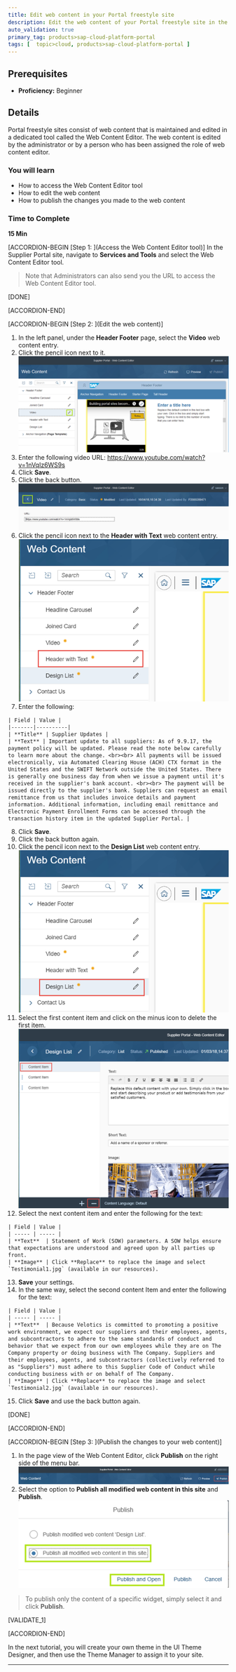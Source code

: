 ```yaml
---
title: Edit web content in your Portal freestyle site
description: Edit the web content of your Portal freestyle site in the Web Content Editor tool.
auto_validation: true
primary_tag: products>sap-cloud-platform-portal
tags: [  topic>cloud, products>sap-cloud-platform-portal ]
---
```


## Prerequisites  
 - **Proficiency:** Beginner

## Details
Portal freestyle sites consist of web content that is maintained and edited in a dedicated tool called the Web Content Editor. The web content is edited by the administrator or by a person who has been assigned the role of web content editor.

### You will learn  
  - How to access the Web Content Editor tool
  - How to edit the web content
  - How to publish the changes you made to the web content

### Time to Complete
**15 Min**

[ACCORDION-BEGIN [Step 1: ](Access the Web Content Editor tool)]
In the Supplier Portal site, navigate to **Services and Tools** and select the Web Content Editor tool.

>Note that Administrators can also send you the URL to access the Web Content Editor tool.

[DONE]


[ACCORDION-END]

[ACCORDION-BEGIN [Step 2: ](Edit the web content)]
  1. In the left panel, under the **Header Footer** page, select the **Video** web content entry.
  2. Click the pencil icon next to it.
  ![Edit video](1-Edit-video.png)
  3. Enter the following video URL: <https://www.youtube.com/watch?v=1nVqIz6WS9s>
  4. Click **Save**.
  5. Click the back button.
  ![Back button](2-Back-button.png)
  6. Click the pencil icon next to the **Header with Text** web content entry.
  ![Edit Header with Text](6-Edit-header-with-text.png)
  7. Enter the following:

    | Field | Value |
    |-------|----------|
    | **Title** | Supplier Updates |
    | **Text** | Important update to all suppliers: As of 9.9.17, the  payment policy will be updated. Please read the note below carefully to learn more about the change. <br><br> All payments will be issued electronically, via Automated Clearing House (ACH) CTX format in the United States and the SWIFT Network outside the United States. There is generally one business day from when we issue a payment until it's received in the supplier's bank account. <br><br> The payment will be issued directly to the supplier's bank. Suppliers can request an email remittance from us that includes invoice details and payment information. Additional information, including email remittance and Electronic Payment Enrollment Forms can be accessed through the transaction history item in the updated Supplier Portal. |
   8. Click **Save**.
   9. Click the back button again.
   10. Click the pencil icon next to the **Design List** web content entry.
   ![Edit Design List](5-Edit-design-list.png)
   11. Select the first content item and click on the minus icon to delete the first item.
   ![Remove content item](8-Remove-content-item.png)
   12. Select the next content item and enter the following for the text:

    | Field | Value |
    | ----- | ----- |
    | **Text**  | Statement of Work (SOW) parameters. A SOW helps ensure that expectations are understood and agreed upon by all parties up front.
    | **Image** | Click **Replace** to replace the image and select `Testimonial1.jpg` (available in our resources).

   13. **Save** your settings.
   14. In the same way, select the second content Item and enter the following for the text:

    | Field | Value |
    | ----- | ----- |
    | **Text**  | Because Velotics is committed to promoting a positive work environment, we expect our suppliers and their employees, agents, and subcontractors to adhere to the same standards of conduct and behavior that we expect from our own employees while they are on The Company property or doing business with The Company. Suppliers and their employees, agents, and subcontractors (collectively referred to as "Suppliers") must adhere to this Supplier Code of Conduct while conducting business with or on behalf of The Company.
    | **Image** | Click **Replace** to replace the image and select `Testimonial2.jpg` (available in our resources).

   15.	Click **Save** and use the back button again.

[DONE]


[ACCORDION-END]

[ACCORDION-BEGIN [Step 3: ](Publish the changes to your web content)]
   1. In the page view of the Web Content Editor, click **Publish** on the right side of the menu bar.
   ![Publish](3-Publish.png)
   2. Select the option to **Publish all modified web content in this site** and **Publish**.
   ![Publish all changes](4-Publish-all-changes.png)

>To publish only the content of a specific widget, simply select it and click **Publish**.

[VALIDATE_1]

[ACCORDION-END]

In the next tutorial, you will create your own theme in the UI Theme Designer, and then use the Theme Manager to assign it to your site.


---
